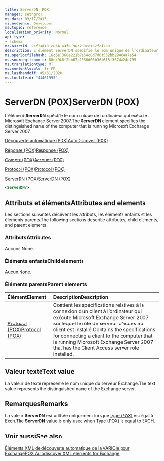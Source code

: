 ```yaml
---
title: ServerDN (POX)
manager: sethgros
ms.date: 09/17/2015
ms.audience: Developer
ms.topic: reference
localization_priority: Normal
api_type:
- schema
ms.assetid: 2ef73d13-e8bb-43f6-96c7-3ee157fed739
description: L’élément ServerDN spécifie le nom unique de l’ordinateur qui exécute Microsoft Exchange Server 2007.
ms.openlocfilehash: 16c6e7368e221b7e54c8d7d63532bb29464a7e54
ms.sourcegitcommit: 88ec988f2bb67c1866d06b361615f3674a24e795
ms.translationtype: MT
ms.contentlocale: fr-FR
ms.lasthandoff: 05/31/2020
ms.locfileid: "44461995"
---
```

# <a name="serverdn-pox"></a><span data-ttu-id="ca2b9-103">ServerDN (POX)</span><span class="sxs-lookup"><span data-stu-id="ca2b9-103">ServerDN (POX)</span></span>

<span data-ttu-id="ca2b9-104">L’élément **ServerDN** spécifie le nom unique de l’ordinateur qui exécute Microsoft Exchange Server 2007.</span><span class="sxs-lookup"><span data-stu-id="ca2b9-104">The **ServerDN** element specifies the distinguished name of the computer that is running Microsoft Exchange Server 2007.</span></span> 
  
[<span data-ttu-id="ca2b9-105">Découverte automatique (POX)</span><span class="sxs-lookup"><span data-stu-id="ca2b9-105">AutoDiscover (POX)</span></span>](autodiscover-pox.md)
  
[<span data-ttu-id="ca2b9-106">Réponse (POX)</span><span class="sxs-lookup"><span data-stu-id="ca2b9-106">Response (POX)</span></span>](response-pox.md)
  
[<span data-ttu-id="ca2b9-107">Compte (POX)</span><span class="sxs-lookup"><span data-stu-id="ca2b9-107">Account (POX)</span></span>](account-pox.md)
  
[<span data-ttu-id="ca2b9-108">Protocol (POX)</span><span class="sxs-lookup"><span data-stu-id="ca2b9-108">Protocol (POX)</span></span>](protocol-pox.md)
  
[<span data-ttu-id="ca2b9-109">ServerDN (POX)</span><span class="sxs-lookup"><span data-stu-id="ca2b9-109">ServerDN (POX)</span></span>](serverdn-pox.md)
  
```xml
<ServerDN/>
```

## <a name="attributes-and-elements"></a><span data-ttu-id="ca2b9-110">Attributs et éléments</span><span class="sxs-lookup"><span data-stu-id="ca2b9-110">Attributes and elements</span></span>

<span data-ttu-id="ca2b9-111">Les sections suivantes décrivent les attributs, les éléments enfants et les éléments parents.</span><span class="sxs-lookup"><span data-stu-id="ca2b9-111">The following sections describe attributes, child elements, and parent elements.</span></span>
  
### <a name="attributes"></a><span data-ttu-id="ca2b9-112">Attributs</span><span class="sxs-lookup"><span data-stu-id="ca2b9-112">Attributes</span></span>

<span data-ttu-id="ca2b9-113">Aucune.</span><span class="sxs-lookup"><span data-stu-id="ca2b9-113">None.</span></span>
  
### <a name="child-elements"></a><span data-ttu-id="ca2b9-114">Éléments enfants</span><span class="sxs-lookup"><span data-stu-id="ca2b9-114">Child elements</span></span>

<span data-ttu-id="ca2b9-115">Aucun.</span><span class="sxs-lookup"><span data-stu-id="ca2b9-115">None.</span></span>
  
### <a name="parent-elements"></a><span data-ttu-id="ca2b9-116">Éléments parents</span><span class="sxs-lookup"><span data-stu-id="ca2b9-116">Parent elements</span></span>

|<span data-ttu-id="ca2b9-117">**Élément**</span><span class="sxs-lookup"><span data-stu-id="ca2b9-117">**Element**</span></span>|<span data-ttu-id="ca2b9-118">**Description**</span><span class="sxs-lookup"><span data-stu-id="ca2b9-118">**Description**</span></span>|
|:-----|:-----|
|[<span data-ttu-id="ca2b9-119">Protocol (POX)</span><span class="sxs-lookup"><span data-stu-id="ca2b9-119">Protocol (POX)</span></span>](protocol-pox.md) <br/> |<span data-ttu-id="ca2b9-120">Contient les spécifications relatives à la connexion d’un client à l’ordinateur qui exécute Microsoft Exchange Server 2007 sur lequel le rôle de serveur d’accès au client est installé.</span><span class="sxs-lookup"><span data-stu-id="ca2b9-120">Contains the specifications for connecting a client to the computer that is running Microsoft Exchange Server 2007 that has the Client Access server role installed.</span></span>  <br/> |
   
## <a name="text-value"></a><span data-ttu-id="ca2b9-121">Valeur texte</span><span class="sxs-lookup"><span data-stu-id="ca2b9-121">Text value</span></span>

<span data-ttu-id="ca2b9-122">La valeur de texte représente le nom unique du serveur Exchange.</span><span class="sxs-lookup"><span data-stu-id="ca2b9-122">The text value represents the distinguished name of the Exchange server.</span></span>
  
## <a name="remarks"></a><span data-ttu-id="ca2b9-123">Remarques</span><span class="sxs-lookup"><span data-stu-id="ca2b9-123">Remarks</span></span>

<span data-ttu-id="ca2b9-124">La valeur **ServerDN** est utilisée uniquement lorsque [type (POX)](type-pox.md) est égal à Exch.</span><span class="sxs-lookup"><span data-stu-id="ca2b9-124">The **ServerDN** value is only used when [Type (POX)](type-pox.md) is equal to EXCH.</span></span> 
  
## <a name="see-also"></a><span data-ttu-id="ca2b9-125">Voir aussi</span><span class="sxs-lookup"><span data-stu-id="ca2b9-125">See also</span></span>



[<span data-ttu-id="ca2b9-126">Éléments XML de découverte automatique de la VARIOle pour Exchange</span><span class="sxs-lookup"><span data-stu-id="ca2b9-126">POX Autodiscover XML elements for Exchange</span></span>](pox-autodiscover-xml-elements-for-exchange.md)

